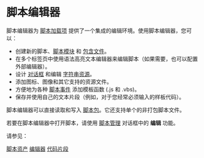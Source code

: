 # 脚本编辑器

脚本编辑器为 [脚本加载项](script_add-ins/README.zh.md) 提供了一个集成的编辑环境。使用脚本编辑器，您可以：

- 创建新的脚本、[脚本模块](script_add-ins/modules.zh.md) 和 [包含文件](script_add-ins/include_files.zh.md)。
- 在多个标签页中使用语法高亮文本编辑器来编辑脚本（如果需要，也可以配置外部编辑器）。
- 设计 [对话框](script_dialogs/README.zh.md) 和编辑 [字符串资源](resources/string_resources.zh.md)。
- 添加图标、图像和其它支持的资源文件。
- 方便地为各种 [脚本事件](/Manual/reference/scripting_reference/scripting_events/README.zh.md) 添加模板函数 (.js 和 .vbs)。
- 保存并使用自己的文本片段（例如，对于您经常必须输入的样板代码）。

脚本编辑器可以直接读取和写入 [脚本包](script_add-ins/script_package.zh.md)。它还支持单个的非打包脚本文件。

若要在脚本编辑器中打开脚本，请使用 [脚本管理](script_management/README.zh.md) 对话框中的 **编辑** 功能。

请参见：

[脚本资产](/Manual/scripting/script_editor/assets.zh.md)
[编辑器](/Manual/scripting/script_editor/editors/README.zh.md)
[代码片段](/Manual/scripting/script_editor/snippets.zh.md)